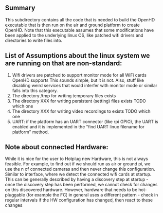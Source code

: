 ## Summary

This subdirectory contains all the code that is needed to build the OpenHD executable
that is then run on the air and ground platform to create OpenHD.
Note that this executable assumes that some modifications have been applied to the underlying linux OS,
like patched wifi drivers and directories to write files into.

## List of Assumptions about the linux system we are running on that are non-standard:
1) Wifi drivers are patched to support monitor mode for all WiFi cards OpenHD supports
This sounds simple, but it is not. Also, stuff like disabling weird services that would interfer with monitor
mode or similar falls into this category.
2) The directory /tmp for writing temporary files exists
3) The directory XXX for writing persistent (setting) files exists TODO which one
4) The directory XXX for writing video recordings to exists TODO which one
5) UART: if the platform has an UART connector (like rpi GPIO), the UART is enabled and it is implemented
    in the "find UART linux filename for platform" method.


## Note about connected Hardware:
While it is nice for the user to Hotplug new Hardware, this is not always feasible. For example,
to find out if we should run as air or ground pi, we use the n of connected cameras and then never
change this configuration. Similar to interface, where we detect the connected wifi cards at startup.
This can be generally described by having a discovery step at startup - once the discovery step has
been performed, we cannot check for changes on this discovered hardware. However, hardware that needs
to be hot-pluggable (for example the FC) in general uses a different pattern - check in regular
intervals if the HW configuration has changed, then react to these changes

